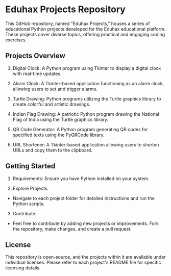 # Eduhax Projects Repository

This GitHub repository, named "Eduhax Projects," houses a series of educational Python projects developed for the Eduhax educational platform. These projects cover diverse topics, offering practical and engaging coding exercises.

## Projects Overview

1.   Digital Clock:   A Python program using Tkinter to display a digital clock with real-time updates.

2.   Alarm Clock:   A Tkinter-based application functioning as an alarm clock, allowing users to set and trigger alarms.

3.   Turtle Drawing:   Python programs utilizing the Turtle graphics library to create colorful and artistic drawings.

4.   Indian Flag Drawing:   A patriotic Python program drawing the National Flag of India using the Turtle graphics library.

5.   QR Code Generator:   A Python program generating QR codes for specified texts using the PyQRCode library.

6.   URL Shortener:   A Tkinter-based application allowing users to shorten URLs and copy them to the clipboard.

## Getting Started

1.   Requirements:   Ensure you have Python installed on your system.



2.   Explore Projects:  
   - Navigate to each project folder for detailed instructions and run the Python scripts.

3.   Contribute:  
   - Feel free to contribute by adding new projects or improvements. Fork the repository, make changes, and create a pull request.

## License

This repository is open-source, and the projects within it are available under individual licenses. Please refer to each project's README file for specific licensing details.
